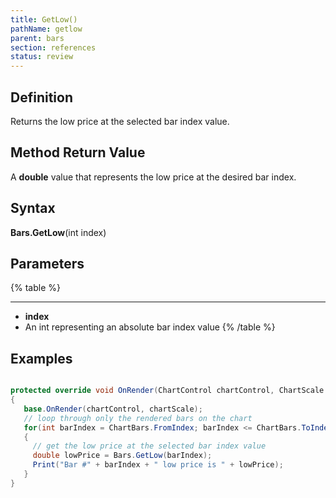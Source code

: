 ```yaml
---
title: GetLow()
pathName: getlow
parent: bars
section: references
status: review
---
```


## Definition

Returns the low price at the selected bar index value.

## Method Return Value

A **double** value that represents the low price at the desired bar index.

## Syntax

**Bars.GetLow**(int index)

## Parameters

{% table %}

---

* **index**
* An int representing an absolute bar index value
{% /table %}

## Examples

```csharp

protected override void OnRender(ChartControl chartControl, ChartScale chartScale)
{
   base.OnRender(chartControl, chartScale);
   // loop through only the rendered bars on the chart
   for(int barIndex = ChartBars.FromIndex; barIndex <= ChartBars.ToIndex; barIndex++)
   {
     // get the low price at the selected bar index value
     double lowPrice = Bars.GetLow(barIndex);
     Print("Bar #" + barIndex + " low price is " + lowPrice);
   }
}
```
